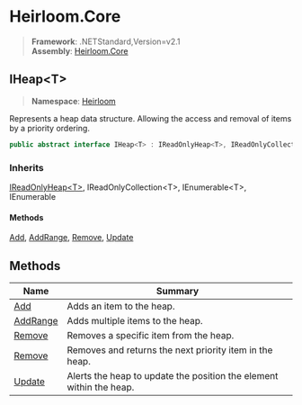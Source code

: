 # Heirloom.Core

> **Framework**: .NETStandard,Version=v2.1  
> **Assembly**: [Heirloom.Core][0]  

## IHeap\<T>

> **Namespace**: [Heirloom][0]  

Represents a heap data structure. Allowing the access and removal of items by a priority ordering.

```cs
public abstract interface IHeap<T> : IReadOnlyHeap<T>, IReadOnlyCollection<T>, IEnumerable<T>, IEnumerable
```

### Inherits

[IReadOnlyHeap\<T>][1], IReadOnlyCollection\<T>, IEnumerable\<T>, IEnumerable

#### Methods

[Add][2], [AddRange][3], [Remove][4], [Update][5]

## Methods

| Name          | Summary                                                             |
|---------------|---------------------------------------------------------------------|
| [Add][2]      | Adds an item to the heap.                                           |
| [AddRange][3] | Adds multiple items to the heap.                                    |
| [Remove][4]   | Removes a specific item from the heap.                              |
| [Remove][4]   | Removes and returns the next priority item in the heap.             |
| [Update][5]   | Alerts the heap to update the position the element within the heap. |

[0]: ../Heirloom.Core.md
[1]: Heirloom.IReadOnlyHeap[T].md
[2]: Heirloom.IHeap[T].Add.md
[3]: Heirloom.IHeap[T].AddRange.md
[4]: Heirloom.IHeap[T].Remove.md
[5]: Heirloom.IHeap[T].Update.md
